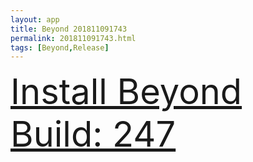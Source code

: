 ```yaml
---
layout: app
title: Beyond 201811091743
permalink: 201811091743.html
tags: [Beyond,Release]
---
```

<div class="pure-g">
    <div class="pure-u-1-1" style="font-size: 4em">
        <a class="pure-button-primary" href="itms-services://?action=download-manifest&url=https%3A%2F%2Flitsungyisigono.github.io%2FTestScript%2Fmanifests%2F201811091743.plist"><i class="fa fa-download" aria-hidden="true"></i>Install Beyond Build: 247</a>
    </div>
</div>